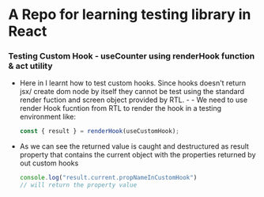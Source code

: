 # A Repo for learning testing library in React

### Testing Custom Hook - useCounter using renderHook function & act utility 
- Here in I learnt how to test custom hooks. Since hooks doesn't return jsx/ create dom node by itself they cannot be test using the standard render fuction and screen object provided by RTL. - - We need to use render Hook fucntion from RTL to render the hook in a testing environment like:
   
   ```js
   const { result } = renderHook(useCustomHook);
   ```
- As we can see the returned value is caught and destructured as result property that contains the current object with the properties returned by out custom hooks
  
  ```js
  console.log("result.current.propNameInCustomHook")
  // will return the property value
  ```

